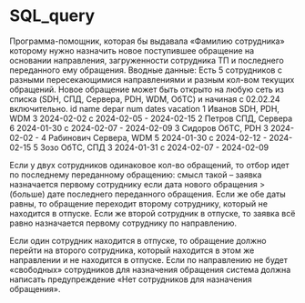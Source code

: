 # SQL_query
Программа-помощник, которая бы выдавала «Фамилию сотрудника» которому нужно назначить новое поступившее обращение на основании направления, загруженности сотрудника ТП и последнего переданного ему обращения.
Вводные данные:
Есть 5 сотрудников с разными пересекающимися направлениями и разным кол-вом текущих обращений.
Новое обращение может быть открыто на любую сеть из списка (SDH, СПД, Сервера, PDH, WDM, ОбТС) и начиная с 02.02.24 включительно.
id	name	depar	num	dates	vacation
1	Иванов	SDH, PDH, WDM	3	2024-02-02	с 2024-02-05 - 2024-02-15
2	Петров	СПД, Сервера	6	2024-01-30	с 2024-02-07 - 2024-02-09
3	Сидоров	ОбТС, PDH	3	2024-02-02	-
4	Рабинович	Сервера, WDM	5	2024-01-30	с 2024-02-12 - 2024-02-15
5	Зозо	ОбТС, СПД	3	2024-01-31	с 2024-02-07 - 2024-02-09

Если у двух сотрудников одинаковое кол-во обращений, то отбор идет по последнему переданному обращению: смысл такой – заявка назначается первому сотруднику если дата нового обращения > (больше) дате последнего переданного обращения.  Если же обе даты равны, то обращение переходит второму сотруднику, который не находится в отпуске. Если же второй сотрудник в отпуске, то заявка всё равно назначается первому сотруднику по направлению.

Если один сотрудник находится в отпуске, то обращение должно перейти на второго сотрудника, который находится в этом же направлении и не находится в отпуске. Если по направлению не будет «свободных» сотрудников для назначения обращения система должна написать предупреждение «Нет сотрудников для назначения обращения».
